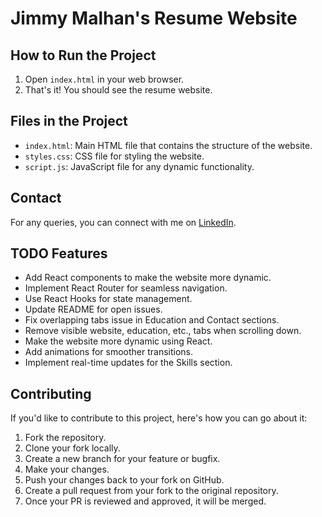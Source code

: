 # Jimmy Malhan's Resume Website

## How to Run the Project

1. Open `index.html` in your web browser.
2. That's it! You should see the resume website.

## Files in the Project

- `index.html`: Main HTML file that contains the structure of the website.
- `styles.css`: CSS file for styling the website.
- `script.js`: JavaScript file for any dynamic functionality.

## Contact

For any queries, you can connect with me on [LinkedIn](https://www.linkedin.com/in/jimmymalhan/).

## TODO Features

- Add React components to make the website more dynamic.
- Implement React Router for seamless navigation.
- Use React Hooks for state management.
- Update README for open issues.
- Fix overlapping tabs issue in Education and Contact sections.
- Remove visible website, education, etc., tabs when scrolling down.
- Make the website more dynamic using React.
- Add animations for smoother transitions.
- Implement real-time updates for the Skills section.

## Contributing

If you'd like to contribute to this project, here's how you can go about it:

1. Fork the repository.
2. Clone your fork locally.
3. Create a new branch for your feature or bugfix.
4. Make your changes.
5. Push your changes back to your fork on GitHub.
6. Create a pull request from your fork to the original repository.
7. Once your PR is reviewed and approved, it will be merged.
